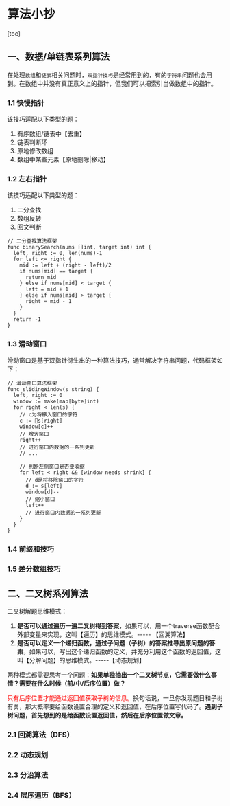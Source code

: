 # 算法小抄

[toc]

## 一、数据/单链表系列算法

在处理`数组`和`链表`相关问题时，`双指针技巧`是经常用到的，有的`字符串`问题也会用到。在数组中并没有真正意义上的指针，但我们可以把索引当做数组中的指针。

### 1.1 快慢指针

该技巧适配以下类型的题：

1. 有序数组/链表中【去重】
2. 链表判断环
3. 原地修改数组
4. 数组中某些元素【原地删除|移动】

### 1.2 左右指针

该技巧适配以下类型的题：

1. 二分查找
2. 数组反转
3. 回文判断

```golang
// 二分查找算法框架
func binarySearch(nums []int, target int) int {
  left, right := 0, len(nums)-1
  for left <= right {
    mid := left + (right - left)/2
    if nums[mid] == target {
      return mid
    } else if nums[mid] < target {
      left = mid + 1
    } else if nums[mid] > target {
      right = mid - 1
    }
  }
  return -1
}
```

### 1.3 滑动窗口

滑动窗口是基于双指针衍生出的一种算法技巧，通常解决字符串问题，代码框架如下：

```golang
// 滑动窗口算法框架
func slidingWindow(s string) {
  left, right := 0
  window := make(map[byte]int)
  for right < len(s) {
    // c为将移入窗口的字符
    c := s[right]
    window[c]++
    // 增大窗口
    right++
    // 进行窗口内数据的一系列更新
    // ...
    
    // 判断左侧窗口是否要收缩
    for left < right && [window needs shrink] {
      // d是将移除窗口的字符
      d := s[left]
      window[d]--
      // 缩小窗口
      left++
      // 进行窗口内数据的一系列更新
    }
  }
}
```

### 1.4 前缀和技巧

### 1.5 差分数组技巧

## 二、二叉树系列算法

二叉树解题思维模式：

1. **是否可以通过遍历一遍二叉树得到答案**，如果可以，用一个traverse函数配合外部变量来实现，这叫【遍历】的思维模式。----- 【回溯算法】
2. **是否可以定义一个递归函数，通过子问题（子树）的答案推导出原问题的答案**，如果可以，写出这个递归函数的定义，并充分利用这个函数的返回值，这叫【分解问题】的思维模式。-----【动态规划】

两种模式都需要思考一个问题：**如果单独抽出一个二叉树节点，它需要做什么事情？需要在什么时候（前/中/后序位置）做？**

<font color='red'>只有后序位置才能通过返回值获取子树的信息。</font>换句话说，一旦你发现题目和子树有关，那大概率要给函数设置合理的定义和返回值，在后序位置写代码了。**遇到子树问题，首先想到的是给函数设置返回值，然后在后序位置做文章。**

### 2.1 回溯算法（DFS）

### 2.2 动态规划

### 2.3 分治算法

### 2.4 层序遍历（BFS）
